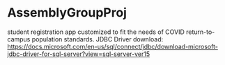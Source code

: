 # AssemblyGroupProj
student registration app customized to fit the needs of COVID return-to-campus population standards.
JDBC Driver download: https://docs.microsoft.com/en-us/sql/connect/jdbc/download-microsoft-jdbc-driver-for-sql-server?view=sql-server-ver15